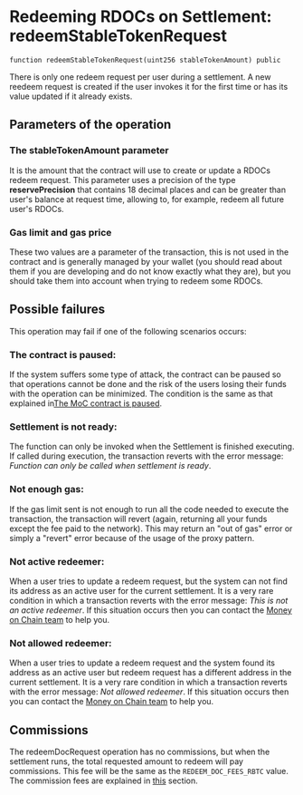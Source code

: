 # Redeeming RDOCs on Settlement: redeemStableTokenRequest

`function redeemStableTokenRequest(uint256 stableTokenAmount) public`

There is only one redeem request per user during a settlement. A new reedeem request is created if the user invokes it for the first time or has its value updated if it already exists.

## Parameters of the operation

### The stableTokenAmount parameter

It is the amount that the contract will use to create or update a RDOCs redeem request.
This parameter uses a precision of the type **reservePrecision** that contains 18 decimal places and can be greater than user's balance at request time, allowing to, for example, redeem all future user's RDOCs.

### Gas limit and gas price

These two values are a parameter of the transaction, this is not used in the contract and is generally managed by your wallet (you should read about them if you are developing and do not know exactly what they are), but you should take them into account when trying to redeem some RDOCs.

## Possible failures

This operation may fail if one of the following scenarios occurs:

### The contract is paused:

If the system suffers some type of attack, the contract can be paused so that operations cannot be done and the risk of the users losing their funds with the operation can be minimized. The condition is the same as that explained in[The MoC contract is paused](minting-docs.md#the-moc-contract-is-paused).

### Settlement is not ready:

The function can only be invoked when the Settlement is finished executing. If called during execution, the transaction reverts with the error message: _Function can only be called when settlement is ready_.

### Not enough gas:

If the gas limit sent is not enough to run all the code needed to execute the transaction, the transaction will revert (again, returning all your funds except the fee paid to the network). This may return an "out of gas" error or simply a "revert" error because of the usage of the proxy pattern.

### Not active redeemer:

When a user tries to update a redeem request, but the system can not find its address as an active user for the current settlement. It is a very rare condition in which a transaction reverts with the error message: _This is not an active redeemer_.
If this situation occurs then you can contact the [Money on Chain team](https://moneyonchain.com/) to help you.

### Not allowed redeemer:

When a user tries to update a redeem request and the system found its address as an active user but redeem request has a different address in the current settlement. It is a very rare condition in which a transaction reverts with the error message: _Not allowed redeemer_.
If this situation occurs then you can contact the [Money on Chain team](https://moneyonchain.com/) to help you.

## Commissions

The redeemDocRequest operation has no commissions, but when the settlement runs, the total requested amount to redeem will pay commissions. This fee will be the same as the `REDEEM_DOC_FEES_RBTC` value. The commission fees are explained in [this](commission-fees-values.md) section.
